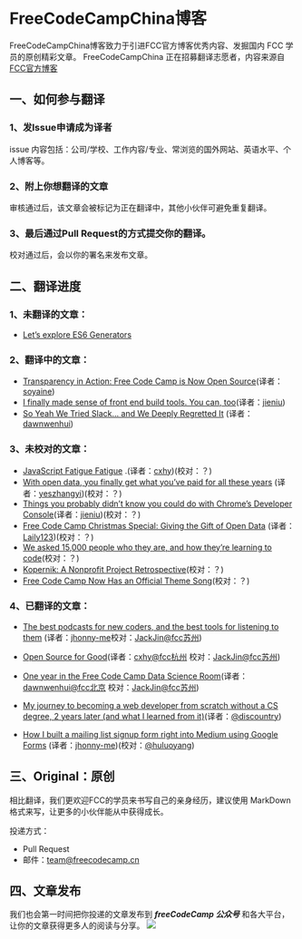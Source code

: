 # FreeCodeCampChina博客
FreeCodeCampChina博客致力于引进FCC官方博客优秀内容、发掘国内 FCC 学员的原创精彩文章。
FreeCodeCampChina 正在招募翻译志愿者，内容来源自[FCC官方博客](https://medium.freecodecamp.com)

## 一、如何参与翻译

### 1、发Issue申请成为译者

issue 内容包括：公司/学校、工作内容/专业、常浏览的国外网站、英语水平、个人博客等。

### 2、附上你想翻译的文章

审核通过后，该文章会被标记为正在翻译中，其他小伙伴可避免重复翻译。

### 3、最后通过Pull Request的方式提交你的翻译。

校对通过后，会以你的署名来发布文章。

## 二、翻译进度

### 1、未翻译的文章：​
* [Let’s explore ES6 Generators](https://medium.freecodecamp.com/lets-explore-es6-generators-5e58ed23b0f1)


### 2、翻译中的文章：
* [Transparency in Action: Free Code Camp is Now Open Source](https://medium.freecodecamp.com/transparency-in-action-free-code-camp-is-now-open-source-9dae1985d925#.gzz9xmlvl)(译者：[soyaine](https://github.com/soyaine))
* [I finally made sense of front end build tools. You can, too](https://medium.freecodecamp.com/making-sense-of-front-end-build-tools-3a1b3a87043b#.bwohq41ml)(译者：[jieniu](https://github.com/jieniu))
* [So Yeah We Tried Slack… and We Deeply Regretted It](https://medium.freecodecamp.com/so-yeah-we-tried-slack-and-we-deeply-regretted-it-391bcc714c81) (译者：[dawnwenhui](https://github.com/dawnwenhui))

### 3、未校对的文章：

* [JavaScript Fatigue Fatigue](https://medium.freecodecamp.com/javascript-fatigue-fatigue-66ffb619f6ce#.67f2lhseu) .(译者：[cxhy](https://github.com/cxhy))(校对：？)
* [With open data, you finally get what you’ve paid for all these years](https://medium.freecodecamp.com/with-open-data-you-finally-get-what-your-taxes-already-paid-for-6f1990d98e9#.uve55q7zk) (译者：[yeszhangyi](https://github.com/yeszhangyi))(校对：？)
* [Things you probably didn’t know you could do with Chrome’s Developer Console](https://medium.freecodecamp.com/10-tips-to-maximize-your-javascript-debugging-experience-b69a75859329#.upid1kbj6)(译者：[jieniu](https://github.com/jieniu))(校对：？)
* [Free Code Camp Christmas Special: Giving the Gift of Open Data](https://medium.freecodecamp.com/free-code-camp-christmas-special-giving-the-gift-of-data-6ecbf0313d62) (译者：[Laily123](https://github.com/Laily123))(校对：？)
* [We asked 15,000 people who they are, and how they’re learning to code](https://medium.freecodecamp.com/we-asked-15-000-people-who-they-are-and-how-theyre-learning-to-code-4104e29b2781)(校对：？)
* [Kopernik: A Nonprofit Project Retrospective](https://medium.freecodecamp.com/kopernik-retrospective-68685371b00b#.fkbnhehge)(校对：？)
* [Free Code Camp Now Has an Official Theme Song](https://medium.freecodecamp.com/free-code-camp-now-has-an-official-theme-song-97765270d2bd?swoff=true#.11vmgznjx)(校对：？)

### 4、已翻译的文章：

* [The best podcasts for new coders, and the best tools for listening to them](https://medium.freecodecamp.com/the-best-podcasts-for-new-coders-and-the-best-tools-for-listening-to-them-df393b1c8dc#.cn06so5lm) (译者：[jhonny-me](https://github.com/jhonny-me)校对：[JackJin@fcc苏州](https://github.com/JackJin2014))

* [Open Source for Good](https://medium.freecodecamp.com/open-source-for-good-1a0ea9f32d5a)(译者：[cxhy@fcc杭州](https://github.com/cxhy) 校对：[JackJin@fcc苏州](https://github.com/JackJin2014))

* [One year in the Free Code Camp Data Science Room](https://medium.freecodecamp.com/one-year-experience-in-the-free-code-camp-data-science-room-c97eb905af1f)(译者：[dawnwenhui@fcc北京](https://github.com/dawnwenhui)
  校对：[JackJin@fcc苏州](https://github.com/JackJin2014))

* [My journey to becoming a web developer from scratch without a CS degree, 2 years later (and what I learned from it)](https://medium.com/@sgarcia.dev/my-journey-to-becoming-a-web-developer-from-scratch-without-a-cs-degree-2-years-later-and-what-i-4a7fd2ff5503)(译者：[@discountry](https://github.com/discountry))

* [How I built a mailing list signup form right into Medium using Google Forms](https://medium.freecodecamp.com/how-to-add-mailing-list-signup-to-your-medium-stories-using-google-forms-c717393b2f6#.bpyb8vafd) (译者：[jhonny-me](https://github.com/jhonny-me))(校对：[@huluoyang](https://github.com/huluoyang))


## 三、Original：原创

相比翻译，我们更欢迎FCC的学员来书写自己的亲身经历，建议使用 MarkDown 格式来写，让更多的小伙伴能从中获得成长。

投递方式：

* Pull Request
* 邮件：team@freecodecamp.cn

## 四、文章发布
我们也会第一时间把你投递的文章发布到 ***freeCodeCamp 公众号*** 和各大平台，让你的文章获得更多人的阅读与分享。
![](https://freecodecamp.cn/images/fcc-code.png)





